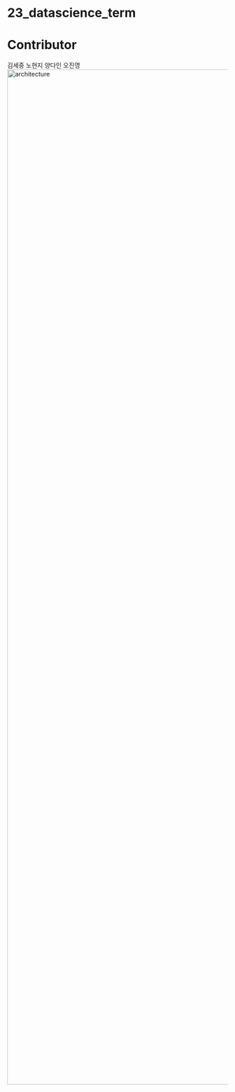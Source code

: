 # 23_datascience_term

# Contributor
김세중 노현지 양다인 오진영
<img width="2316" alt="architecture" src="https://github.com/OJOJIN/seoul-traffic-accidents-analysis/assets/99639919/51459003-c556-4a1d-9d69-b29cf5558e62">
